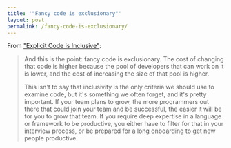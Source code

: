 ```yaml
---
title: '"Fancy code is exclusionary"'
layout: post
permalink: /fancy-code-is-exclusionary/
---
```

From ["Explicit Code is Inclusive"](https://naildrivin5.com/blog/2018/02/02/explicit-code-is-inclusive.html):

> And this is the point: fancy code is exclusionary. The cost of changing that code is higher because the pool of developers that can work on it is lower, and the cost of increasing the size of that pool is higher.
>
> This isn't to say that inclusivity is the only criteria we should use to examine code, but it's something we often forget, and it's pretty important. If your team plans to grow, the more programmers out there that could join your team and be successful, the easier it will be for you to grow that team. If you require deep expertise in a language or framework to be productive, you either have to filter for that in your interview process, or be prepared for a long onboarding to get new people productive.

